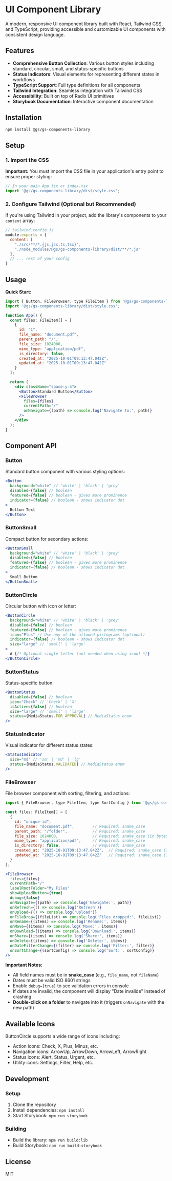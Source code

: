 
# UI Component Library

A modern, responsive UI component library built with React, Tailwind CSS, and TypeScript, providing accessible and customizable UI components with consistent design language.

## Features

- **Comprehensive Button Collection**: Various button styles including standard, circular, small, and status-specific buttons
- **Status Indicators**: Visual elements for representing different states in workflows
- **TypeScript Support**: Full type definitions for all components
- **Tailwind Integration**: Seamless integration with Tailwind CSS
- **Accessibility**: Built on top of Radix UI primitives
- **Storybook Documentation**: Interactive component documentation

## Installation

```bash
npm install @gs/gs-components-library
```

## Setup

### 1. Import the CSS

**Important:** You must import the CSS file in your application's entry point to ensure proper styling:

```jsx
// In your main App.tsx or index.tsx
import '@gs/gs-components-library/dist/style.css';
```

### 2. Configure Tailwind (Optional but Recommended)

If you're using Tailwind in your project, add the library's components to your `content` array:

```js
// tailwind.config.js
module.exports = {
  content: [
    "./src/**/*.{js,jsx,ts,tsx}",
    "./node_modules/@gs/gs-components-library/dist/**/*.js"
  ],
  // ... rest of your config
}
```

## Usage

**Quick Start:**

```jsx
import { Button, FileBrowser, type FileItem } from '@gs/gs-components-library';
import '@gs/gs-components-library/dist/style.css';

function App() {
  const files: FileItem[] = [
    {
      id: "1",
      file_name: "document.pdf",
      parent_path: "/",
      file_size: 1024000,
      mime_type: "application/pdf",
      is_directory: false,
      created_at: "2025-10-01T09:13:47.042Z",
      updated_at: "2025-10-01T09:13:47.042Z"
    }
  ];

  return (
    <div className="space-y-4">
      <Button>Standard Button</Button>
      <FileBrowser
        files={files}
        currentPath="/"
        onNavigate={(path) => console.log('Navigate to:', path)}
      />
    </div>
  );
}
```

## Component API

### Button

Standard button component with various styling options:

```jsx
<Button 
  background="white" // 'white' | 'black' | 'grey'
  disabled={false} // boolean
  featured={false} // boolean - gives more prominence
  indicator={false} // boolean - shows indicator dot
>
  Button Text
</Button>
```

### ButtonSmall

Compact button for secondary actions:

```jsx
<ButtonSmall 
  background="white" // 'white' | 'black' | 'grey'
  disabled={false} // boolean
  featured={false} // boolean - gives more prominence
  indicator={false} // boolean - shows indicator dot
>
  Small Button
</ButtonSmall>
```

### ButtonCircle

Circular button with icon or letter:

```jsx
<ButtonCircle
  background="white" // 'white' | 'black' | 'grey'
  disabled={false} // boolean
  featured={false} // boolean - gives more prominence
  icon="Plus" // Use any of the allowed pictograms (optional)
  indicator={false} // boolean - shows indicator dot
  size="large" // 'small' | 'large'
>
  A {/* Optional single letter (not needed when using icon) */}
</ButtonCircle>
```

### ButtonStatus

Status-specific button:

```jsx
<ButtonStatus
  disabled={false} // boolean
  icon="Check" // 'Check' | 'X'
  isActive={false} // boolean
  size="large" // 'small' | 'large'
  status={MediaStatus.FOR_APPROVAL} // MediaStatus enum
/>
```

### StatusIndicator

Visual indicator for different status states:

```jsx
<StatusIndicator
  size="md" // 'sm' | 'md' | 'lg'
  status={MediaStatus.VALIDATED} // MediaStatus enum
/>
```

### FileBrowser

File browser component with sorting, filtering, and actions:

```jsx
import { FileBrowser, type FileItem, type SortConfig } from '@gs/gs-components-library';

const files: FileItem[] = [
  {
    id: "unique-id",
    file_name: "document.pdf",        // Required: snake_case
    parent_path: "/folder",           // Required: snake_case
    file_size: 1024000,               // Required: snake_case (in bytes)
    mime_type: "application/pdf",     // Required: snake_case
    is_directory: false,              // Required: snake_case
    created_at: "2025-10-01T09:13:47.042Z",  // Required: snake_case (ISO 8601)
    updated_at: "2025-10-01T09:13:47.042Z"   // Required: snake_case (ISO 8601)
  }
];

<FileBrowser
  files={files}
  currentPath="/"
  labelRootFolder="My Files"
  showUploadButton={true}
  debug={false}
  onNavigate={(path) => console.log('Navigate:', path)}
  onRefresh={() => console.log('Refresh')}
  onUpload={() => console.log('Upload')}
  onFileDrop={(fileList) => console.log('Files dropped:', fileList)}
  onRename={(items) => console.log('Rename:', items)}
  onMove={(items) => console.log('Move:', items)}
  onDownload={(items) => console.log('Download:', items)}
  onShare={(items) => console.log('Share:', items)}
  onDelete={(items) => console.log('Delete:', items)}
  onDateFilterChange={(filter) => console.log('Filter:', filter)}
  onSortChange={(sortConfig) => console.log('Sort:', sortConfig)}
/>
```

**Important Notes:**
- All field names must be in **snake_case** (e.g., `file_name`, not `fileName`)
- Dates must be valid ISO 8601 strings
- Enable `debug={true}` to see validation errors in console
- If dates are invalid, the component will display "Date invalide" instead of crashing
- **Double-click on a folder** to navigate into it (triggers `onNavigate` with the new path)

## Available Icons

ButtonCircle supports a wide range of icons including:
- Action icons: Check, X, Plus, Minus, etc.
- Navigation icons: ArrowUp, ArrowDown, ArrowLeft, ArrowRight
- Status icons: Alert, Status, Urgent, etc.
- Utility icons: Settings, Filter, Help, etc.

## Development

### Setup

1. Clone the repository
2. Install dependencies: `npm install`
3. Start Storybook: `npm run storybook`

### Building

- Build the library: `npm run build:lib`
- Build Storybook: `npm run build-storybook`

## License

MIT
